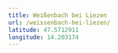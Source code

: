 ```yaml
---
title: Weißenbach bei Liezen
url: /weissenbach-bei-liezen/
latitude: 47.5712911
longitude: 14.203174
---
```

